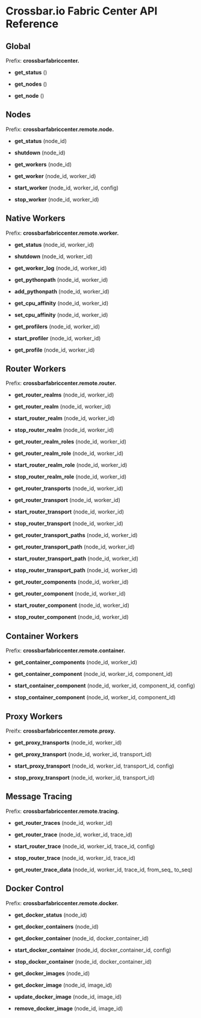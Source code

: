 # Crossbar.io Fabric Center API Reference


## Global

Prefix: **crossbarfabriccenter.**

* **get_status** ()

* **get_nodes** ()

* **get_node** ()


## Nodes

Prefix: **crossbarfabriccenter.remote.node.**

* **get_status** (node_id)

* **shutdown** (node_id)

* **get_workers** (node_id)

* **get_worker** (node_id, worker_id)

* **start_worker** (node_id, worker_id, config)

* **stop_worker** (node_id, worker_id)


## Native Workers

Prefix: **crossbarfabriccenter.remote.worker.**

* **get_status** (node_id, worker_id)

* **shutdown** (node_id, worker_id)

* **get_worker_log** (node_id, worker_id)

* **get_pythonpath** (node_id, worker_id)

* **add_pythonpath** (node_id, worker_id)

* **get_cpu_affinity** (node_id, worker_id)

* **set_cpu_affinity** (node_id, worker_id)

* **get_profilers** (node_id, worker_id)

* **start_profiler** (node_id, worker_id)

* **get_profile** (node_id, worker_id)


## Router Workers

Prefix: **crossbarfabriccenter.remote.router.**

* **get_router_realms** (node_id, worker_id)

* **get_router_realm** (node_id, worker_id)

* **start_router_realm** (node_id, worker_id)

* **stop_router_realm** (node_id, worker_id)

* **get_router_realm_roles** (node_id, worker_id)

* **get_router_realm_role** (node_id, worker_id)

* **start_router_realm_role** (node_id, worker_id)

* **stop_router_realm_role** (node_id, worker_id)

* **get_router_transports** (node_id, worker_id)

* **get_router_transport** (node_id, worker_id)

* **start_router_transport** (node_id, worker_id)

* **stop_router_transport** (node_id, worker_id)

* **get_router_transport_paths** (node_id, worker_id)

* **get_router_transport_path** (node_id, worker_id)

* **start_router_transport_path** (node_id, worker_id)

* **stop_router_transport_path** (node_id, worker_id)

* **get_router_components** (node_id, worker_id)

* **get_router_component** (node_id, worker_id)

* **start_router_component** (node_id, worker_id)

* **stop_router_component** (node_id, worker_id)


## Container Workers

Prefix: **crossbarfabriccenter.remote.container.**

* **get_container_components** (node_id, worker_id)

* **get_container_component** (node_id, worker_id, component_id)

* **start_container_component** (node_id, worker_id, component_id, config)

* **stop_container_component** (node_id, worker_id, component_id)


## Proxy Workers

Preifx: **crossbarfabriccenter.remote.proxy.**

* **get_proxy_transports** (node_id, worker_id)

* **get_proxy_transport** (node_id, worker_id, transport_id)

* **start_proxy_transport** (node_id, worker_id, transport_id, config)

* **stop_proxy_transport** (node_id, worker_id, transport_id)


## Message Tracing

Prefix: **crossbarfabriccenter.remote.tracing.**

* **get_router_traces** (node_id, worker_id)

* **get_router_trace** (node_id, worker_id, trace_id)

* **start_router_trace** (node_id, worker_id, trace_id, config)

* **stop_router_trace** (node_id, worker_id, trace_id)

* **get_router_trace_data** (node_id, worker_id, trace_id, from_seq_ to_seq)


## Docker Control

Prefix: **crossbarfabriccenter.remote.docker.**

* **get_docker_status** (node_id)

* **get_docker_containers** (node_id)

* **get_docker_container** (node_id, docker_container_id)

* **start_docker_container** (node_id, docker_container_id, config)

* **stop_docker_container** (node_id, docker_container_id)

* **get_docker_images** (node_id)

* **get_docker_image** (node_id, image_id)

* **update_docker_image** (node_id, image_id)

* **remove_docker_image** (node_id, image_id)
